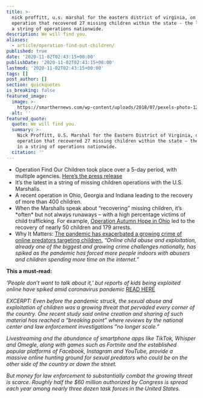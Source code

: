 ```yaml
---
title: >-
  nick proffitt, u.s. marshal for the eastern district of virginia, on an
  operation that recovered 27 missing children within the state - the latest in
  a string of operations nationwide.
description: We will find you.
aliases:
  - article/operation-find-out-children/
published: true
date: '2020-11-02T02:43:15+00:00'
publishDate: '2020-11-02T02:43:15+00:00'
lastmod: '2020-11-02T02:43:15+00:00'
tags: []
post_author: []
section: quickquotes
is_breaking: false
featured_image:
  image: >-
    https://smarthernews.com/wp-content/uploads/2018/07/pexels-photo-1204135.jpeg
  alt: ''
featured_quote:
  quote: We will find you.
  summary: >-
    Nick Proffitt, U.S. Marshal for the Eastern District of Virginia, on an
    operation that recovered 27 missing children within the state – the latest
    in a string of operations nationwide.
  citation: ''
---
```

*   Operation Find Our Children took place over a 5-day period, with multiple agencies. [Here’s the press release](\"https://www.justice.gov/opa/pr/us-marshals-operation-results-recovery-27-missing-children-virginia\")
*   It’s the latest in a string of missing children operations with the U.S. Marshalls.
*   A recent operation in Ohio, Georgia and Indiana leading to the recovery of more than 400 children.
*   When the Marshalls speak about “recovering” missing children, it’s \*often\* but not always runaways – with a high percentage victims of child trafficking. For example, [Operation Autumn Hope in Ohio](\"https://www.usatoday.com/story/news/nation/2020/10/26/operation-autumn-hope-45-missing-children-ohio-179-arrests/6049990002/\") led to the recovery of nearly 50 children and 179 arrests.
*   Why It Matters: [The pandemic has exacerbated a growing crime of online predators targeting children.](\"https://www.usatoday.com/story/news/nation/2020/10/22/coronavirus-child-abuse-nj-online-child-exploitation-reports-increase/6004205002/\") _“Online child abuse and exploitation, already one of the biggest and growing crime challenges nationally, has spiked as the pandemic has forced more people indoors with abusers and children spending more time on the internet.”_

**This a must-read:** 

_‘People don’t want to talk about it,’ but reports of kids being exploited online have spiked amid coronavirus pandemic_ [READ HERE](\"https://www.usatoday.com/story/news/nation/2020/10/22/coronavirus-child-abuse-nj-online-child-exploitation-reports-increase/6004205002/\")

_EXCERPT: Even before the pandemic struck, the sexual abuse and exploitation of children was a growing threat that pervaded every corner of the country. One recent study said online creation and sharing of such material has reached a “breaking point” where reviews by the national center and law enforcement investigations “no longer scale.”_ 

_Livestreaming and the abundance of smartphone apps like TikTok, Whisper and Omegle, along with games such as Fortnite and the established popular platforms of Facebook, Instagram and YouTube, provide a massive online hunting ground for sexual predators who could be on the other side of the country or down the street._ 

_But money for law enforcement to substantially combat the growing threat is scarce. Roughly half the $60 million authorized by Congress is spread each year among nearly three dozen task forces in the United States._